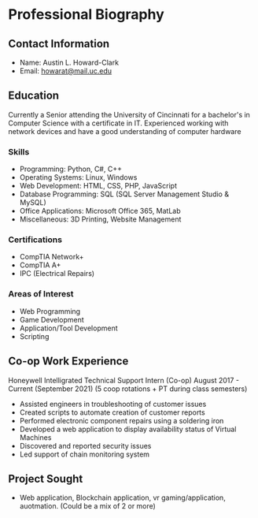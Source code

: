 # Professional Biography

## Contact Information
* Name: Austin L. Howard-Clark
* Email: howarat@mail.uc.edu

## Education
Currently a Senior attending the University of Cincinnati for a bachelor's in Computer Science with a certificate in IT. 
Experienced working with network devices and have a good understanding of computer hardware

### Skills
* Programming: Python, C#, C++
* Operating Systems: Linux, Windows
* Web Development: HTML, CSS, PHP, JavaScript
* Database Programming: SQL (SQL Server Management Studio & MySQL)
* Office Applications: Microsoft Office 365, MatLab
* Miscellaneous: 3D Printing, Website Management

### Certifications
* CompTIA Network+
* CompTIA A+
* IPC (Electrical Repairs)

### Areas of Interest
* Web Programming
* Game Development
* Application/Tool Development
* Scripting

## Co-op Work Experience
Honeywell Intelligrated Technical Support Intern (Co-op) August 2017 - Current (September 2021) (5 coop rotations + PT during class semesters)
* Assisted engineers in troubleshooting of customer issues
* Created scripts to automate creation of customer reports
* Performed electronic component repairs using a soldering iron
* Developed a web application to display availability status of Virtual Machines
* Discovered and reported security issues
* Led support of chain monitoring system

## Project Sought
*  Web application, Blockchain application, vr gaming/application, auotmation. (Could be a mix of 2 or more)
